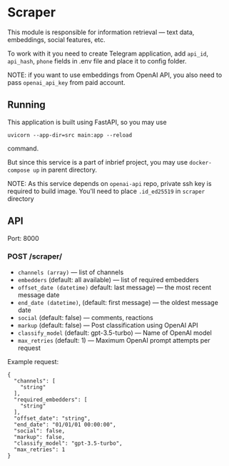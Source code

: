 # Scraper

This module is responsible for information retrieval — text data, embeddings,
social features, etc.

To work with it you need to create Telegram application, add `api_id`, `api_hash`,
`phone` fields in .env file and place it to config folder. 

NOTE: if you want to use embeddings from OpenAI API, you also need to pass
`openai_api_key` from paid account.

## Running

This application is built using FastAPI, so you may use
```
uvicorn --app-dir=src main:app --reload
```
command.

But since this service is a part of inbrief project, you may use `docker-compose up`
in parent directory. 

NOTE: As this service depends on `openai-api` repo, private ssh key is required
to build image. You'll need to place `.id_ed25519` in `scraper` directory

## API

Port: 8000

### POST /scraper/
- `channels (array)` — list of channels
- `embedders` (default: all available) — list of required embedders
- `offset_date (datetime)` default: last message) — the most recent message date
- `end_date (datetime)`, (default: first message) — the oldest message date
- `social` (default: false) — comments, reactions
- `markup` (default: false) — Post classification using OpenAI API
- `classify_model` (default: gpt-3.5-turbo) — Name of OpenAI model
- `max_retries` (default: 1) — Maximum OpenAI prompt attempts per request

Example request:
```
{
  "channels": [
    "string"
  ],
  "required_embedders": [
    "string"
  ],
  "offset_date": "string",
  "end_date": "01/01/01 00:00:00",
  "social": false,
  "markup": false,
  "classify_model": "gpt-3.5-turbo",
  "max_retries": 1
}
```
